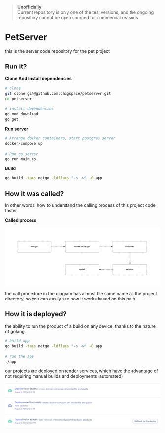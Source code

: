 > **Unofficially** <br />
> Current repository is only one of the test versions, and the ongoing repository cannot be open sourced for commercial reasons

# PetServer

this is the server code repository for the pet project

## Run it?

**Clone And Install dependencies**

```bash
# clone
git clone git@github.com:chagspace/petserver.git
cd petserver

# install dependencies
go mod download
go get
```

**Run server**

```bash
# Arrange docker containers, start postgres server
docker-compose up

# Run go server
go run main.go
```

**Build**

```bash
go build -tags netgo -ldflags "-s -w" -0 app
```

## How it was called?

In other words: how to understand the calling process of this project code faster

**Called process**

![called in the project](./docs/assets/called.png)

the call procedure in the diagram has almost the same name as the project directory, so you can easily see how it works based on this path

## How it is deployed?

the ability to run the product of a build on any device, thanks to the nature of golang.

```bash
# build app
go build -tags netgo -ldflags "-s -w" -0 app

# run the app
./app
```

our projects are deployed on [render](https://render.com/) services, which have the advantage of not requiring manual builds and deployments (automated)

![deployed image](./docs/assets/deployed.png)
